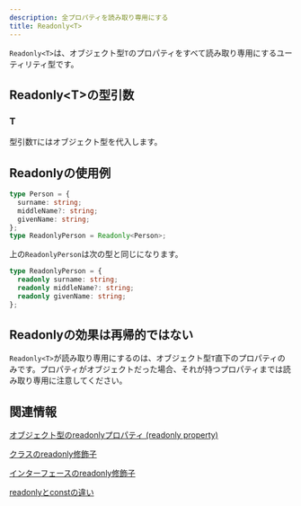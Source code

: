 ```yaml
---
description: 全プロパティを読み取り専用にする
title: Readonly<T>
---
```


`Readonly<T>`は、オブジェクト型`T`のプロパティをすべて読み取り専用にするユーティリティ型です。

## Readonly&lt;T>の型引数

### T

型引数`T`にはオブジェクト型を代入します。

## Readonlyの使用例

```ts
type Person = {
  surname: string;
  middleName?: string;
  givenName: string;
};
type ReadonlyPerson = Readonly<Person>;
```

上の`ReadonlyPerson`は次の型と同じになります。

```ts
type ReadonlyPerson = {
  readonly surname: string;
  readonly middleName?: string;
  readonly givenName: string;
};
```

## Readonlyの効果は再帰的ではない

`Readonly<T>`が読み取り専用にするのは、オブジェクト型`T`直下のプロパティのみです。プロパティがオブジェクトだった場合、それが持つプロパティまでは読み取り専用に注意してください。

## 関連情報

[オブジェクト型のreadonlyプロパティ (readonly property)](../../values-types-variables/object/readonly-property.md)

[クラスのreadonly修飾子](../../object-oriented/class/readonly-modifier-in-classes.md)

[インターフェースのreadonly修飾子](../../object-oriented/interface/readonly-modifier-in-interfaces.md)

[readonlyとconstの違い](../../values-types-variables/object/readonly-vs-const.md)
